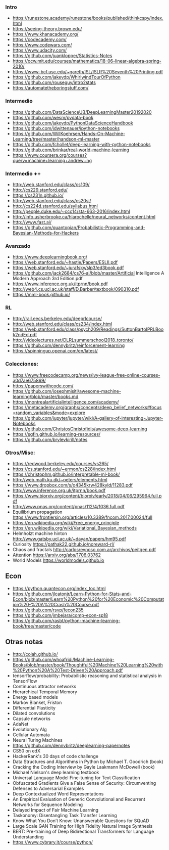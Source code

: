 ### Intro
* https://runestone.academy/runestone/books/published/thinkcspy/index.html
* https://seeing-theory.brown.edu/
* https://www.khanacademy.org/
* https://codecademy.com/
* https://www.codewars.com/
* https://www.udacity.com/
* https://github.com/juanklopper/Statistics-Notes
* https://ocw.mit.edu/courses/mathematics/18-06-linear-algebra-spring-2010/
* https://www-bcf.usc.edu/~gareth/ISL/ISLR%20Seventh%20Printing.pdf
* https://github.com/jakevdp/WhirlwindTourOfPython
* https://github.com/rouseguy/intro2stats
* https://automatetheboringstuff.com/


### Intermedio
* https://github.com/DataScienceUB/DeepLearningMaster20192020
* https://github.com/wesm/pydata-book
* https://github.com/jakevdp/PythonDataScienceHandbook 
* https://github.com/jdwittenauer/ipython-notebooks
* https://github.com/WillKoehrsen/Hands-On-Machine-Learning/tree/master/handson-ml-master
* https://github.com/fchollet/deep-learning-with-python-notebooks
* https://github.com/brinkar/real-world-machine-learning
* https://www.coursera.org/courses?query=machine+learning+andrew+ng

### Intermedio ++
* http://web.stanford.edu/class/cs109/
* http://cs229.stanford.edu/
* https://cs231n.github.io/
* http://web.stanford.edu/class/cs20si/
* http://cs224d.stanford.edu/syllabus.html
* http://people.duke.edu/~ccc14/sta-663-2016/index.html
* http://info.usherbrooke.ca/hlarochelle/neural_networks/content.html
* http://www.fast.ai/
* https://github.com/quantopian/Probabilistic-Programming-and-Bayesian-Methods-for-Hackers

### Avanzado
* https://www.deeplearningbook.org/
* https://web.stanford.edu/~hastie/Papers/ESLII.pdf
* https://web.stanford.edu/~jurafsky/slp3/ed3book.pdf
* https://github.com/jack2684/cs76-ai/blob/master/Artificial Intelligence A Modern Approach 3rd Edition.pdf
* https://www.inference.org.uk/itprnn/book.pdf
* http://web4.cs.ucl.ac.uk/staff/D.Barber/textbook/090310.pdf
* https://mml-book.github.io/

### RL
* http://rail.eecs.berkeley.edu/deeprlcourse/
* http://web.stanford.edu/class/cs234/index.html
* https://web.stanford.edu/class/psych209/Readings/SuttonBartoIPRLBook2ndEd.pdf
* http://videolectures.net/DLRLsummerschool2018_toronto/
* https://github.com/dennybritz/reinforcement-learning
* https://spinningup.openai.com/en/latest/

### Colecciones:
* https://www.freecodecamp.org/news/ivy-league-free-online-courses-a0d7ae675869/
* https://paperswithcode.com/
* https://github.com/josephmisiti/awesome-machine-learning/blob/master/books.md
* https://montrealartificialintelligence.com/academy/ 
* https://metacademy.org/graphs/concepts/deep_belief_networks#focus=random_variables&mode=explore
* https://github.com/jupyter/jupyter/wiki/A-gallery-of-interesting-Jupyter-Notebooks
* https://github.com/ChristosChristofidis/awesome-deep-learning
* https://sgfin.github.io/learning-resources/
* https://github.com/brylevkirill/notes

### Otros/Misc:
- https://redwood.berkeley.edu/courses/vs265/
- https://cs.stanford.edu/~ermon/cs228/index.html
- https://christophm.github.io/interpretable-ml-book/
- http://web.math.ku.dk/~peters/elements.html
- https://www.dropbox.com/s/o4345krw428kyld/11283.pdf
- http://www.inference.org.uk/itprnn/book.pdf
- https://www.biorxiv.org/content/biorxiv/early/2018/04/06/295964.full.pdf
- http://www.pnas.org/content/pnas/112/4/1036.full.pdf
- Equilibrium propagation https://www.frontiersin.org/articles/10.3389/fncom.2017.00024/full
- https://en.wikipedia.org/wiki/Free_energy_principle
- https://en.wikipedia.org/wiki/Variational_Bayesian_methods
- Helmholzt machine hinton http://www.gatsby.ucl.ac.uk/~dayan/papers/hm95.pdf
- Curiosity https://pathak22.github.io/noreward-rl/
- Chaos and fractals http://carlosreynoso.com.ar/archivos/peitgen.pdf
- Attention https://arxiv.org/abs/1706.03762
- World Models https://worldmodels.github.io


## Econ

- https://python.quantecon.org/index_toc.html
- https://github.com/jlcatonjr/Learn-Python-for-Stats-and-Econ/blob/master/Learn%20Python%20for%20Economic%20Computation%20-%20A%20Crash%20Course.pdf
- https://github.com/rsvp/fecon235
- https://github.com/jmbejara/comp-econ-sp18
- https://github.com/rasbt/python-machine-learning-book/tree/master/code

## Otras notas
- http://colah.github.io/
- https://github.com/whoafridi/Machine-Learning-Books/blob/master/book/Thoughtful%20Machine%20Learning%20with%20Python%20A%20Test-Driven%20Approach.pdf
- tensorflow/probability: Probabilistic reasoning and statistical analysis in TensorFlow
- Continuous attractor networks 
- Hierarchical Temporal Memory
- Energy based models
- Markov Blanket, Friston
- Differential Plasticity
- Dilated convolutions
- Capsule networks
- AdaNet
- Evolutionary Alg
- Cellular Automata
- Neural Turing Machines
- https://github.com/dennybritz/deeplearning-papernotes
- CS50 on edX
- HackerRank's 30 days of code challenge
- Data Structures and Algorithms in Python by Michael T. Goodrich (book)
- Cracking the Coding Interview by Gayle Laakmann McDowell (book)
- Michael Nielson's deep learning textbook
- Universal Language Model Fine-tuning for Text Classification
- Obfuscated Gradients Give a False Sense of Security: Circumventing Defenses to Adversarial Examples
- Deep Contextualized Word Representations
- An Empirical Evaluation of Generic Convolutional and Recurrent Networks for Sequence Modeling
- Delayed Impact of Fair Machine Learning
- Taskonomy: Disentangling Task Transfer Learning
- Know What You Don’t Know: Unanswerable Questions for SQuAD
- Large Scale GAN Training for High Fidelity Natural Image Synthesis
- BERT: Pre-training of Deep Bidirectional Transformers for Language Understanding
- https://www.cybrary.it/course/python/



